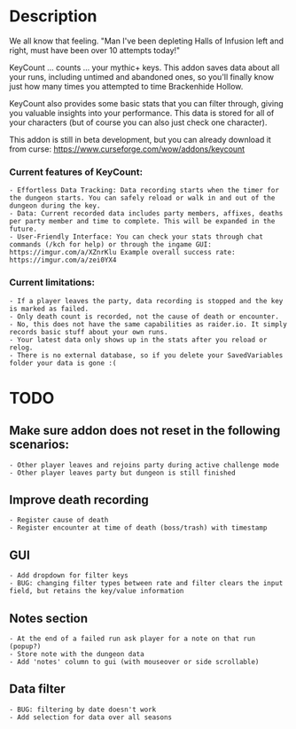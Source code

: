 # Description
We all know that feeling.
"Man I've been depleting Halls of Infusion left and right, must have been over 10 attempts today!"

KeyCount ... counts ... your mythic+ keys. This addon saves data about all your runs, including untimed and abandoned ones, so you'll finally know just how many times you attempted to time Brackenhide Hollow.

KeyCount also provides some basic stats that you can filter through, giving you valuable insights into your performance. This data is stored for all of your characters (but of course you can also just check one character).

This addon is still in beta development, but you can already download it from curse: https://www.curseforge.com/wow/addons/keycount

### Current features of KeyCount:
    - Effortless Data Tracking: Data recording starts when the timer for the dungeon starts. You can safely reload or walk in and out of the dungeon during the key.
    - Data: Current recorded data includes party members, affixes, deaths per party member and time to complete. This will be expanded in the future.
    - User-Friendly Interface: You can check your stats through chat commands (/kch for help) or through the ingame GUI: https://imgur.com/a/XZnrKlu Example overall success rate: https://imgur.com/a/zei0YX4

### Current limitations:
    - If a player leaves the party, data recording is stopped and the key is marked as failed.
    - Only death count is recorded, not the cause of death or encounter.
    - No, this does not have the same capabilities as raider.io. It simply records basic stuff about your own runs.
    - Your latest data only shows up in the stats after you reload or relog.
    - There is no external database, so if you delete your SavedVariables folder your data is gone :(

# TODO
## Make sure addon does not reset in the following scenarios:
    - Other player leaves and rejoins party during active challenge mode
    - Other player leaves party but dungeon is still finished

## Improve death recording
    - Register cause of death
    - Register encounter at time of death (boss/trash) with timestamp

## GUI
    - Add dropdown for filter keys
    - BUG: changing filter types between rate and filter clears the input field, but retains the key/value information

## Notes section
    - At the end of a failed run ask player for a note on that run (popup?)
    - Store note with the dungeon data
    - Add 'notes' column to gui (with mouseover or side scrollable)

## Data filter
    - BUG: filtering by date doesn't work
    - Add selection for data over all seasons
